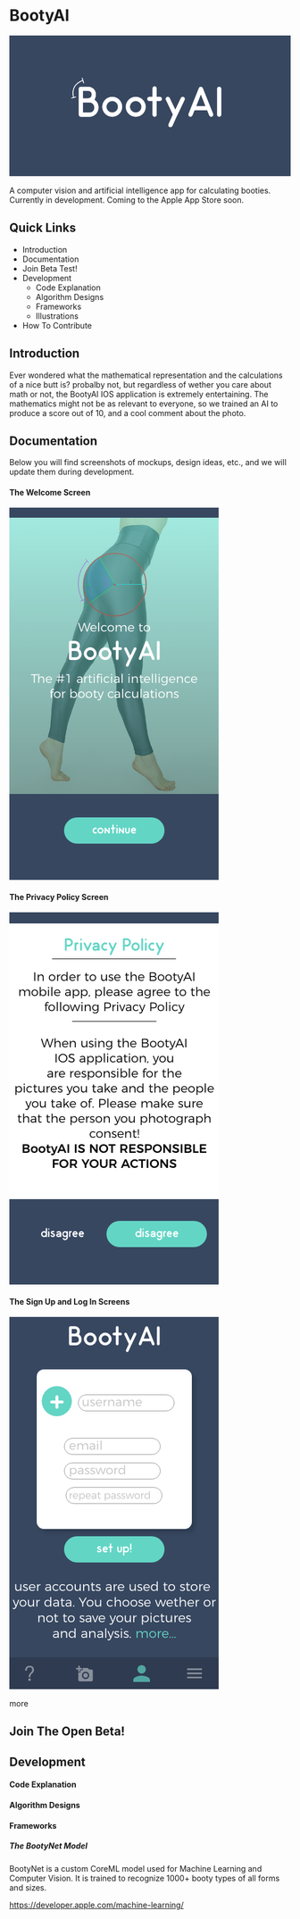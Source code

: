 # BootyAI
![ScreenShot](logoBlueSmall.png)

A computer vision and artificial intelligence app for calculating booties. Currently in development. Coming to the Apple App Store soon.


## Quick Links

- Introduction
- Documentation
- Join Beta Test!
- Development
  - Code Explanation
  - Algorithm Designs
  - Frameworks
  - Illustrations
 - How To Contribute

## Introduction

Ever wondered what the mathematical representation and the calculations of a nice butt is? probalby not, but regardless of wether you care about math or not, the BootyAI IOS application is extremely entertaining. The mathematics might not be as relevant to everyone, so we trained an AI to produce a score out of 10, and a cool comment about the photo.


## Documentation

Below you will find screenshots of mockups, design ideas, etc., and we will update them during development.

#### The Welcome Screen

![ScreenShot](startscreen.png)

#### The Privacy Policy Screen

![ScreenShot](privacypolicy.png)

#### The Sign Up and Log In Screens

![ScreenShot](Signupscreen.png)

more

## Join The Open Beta!

## Development

#### Code Explanation

#### Algorithm Designs

#### Frameworks

##### The BootyNet Model

BootyNet is a custom CoreML model used for Machine Learning and Computer Vision. It is trained to recognize 1000+ booty types of all forms and sizes.

https://developer.apple.com/machine-learning/


